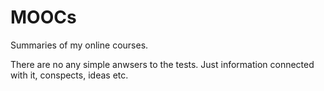 # MOOCs
Summaries of my online courses.

There are no any simple anwsers to the tests. Just information connected with it, conspects, ideas etc.
